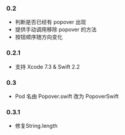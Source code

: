 ### 0.2

- 判断是否已经有 popover 出现
- 提供手动调用移除 popover 的方法
- 按钮顺序随方向变化

### 0.2.1

- 支持 Xcode 7.3 & Swift 2.2

### 0.3

- Pod 名由 Popover.swift 改为 PopoverSwift

### 0.3.1

- 修复String.length
